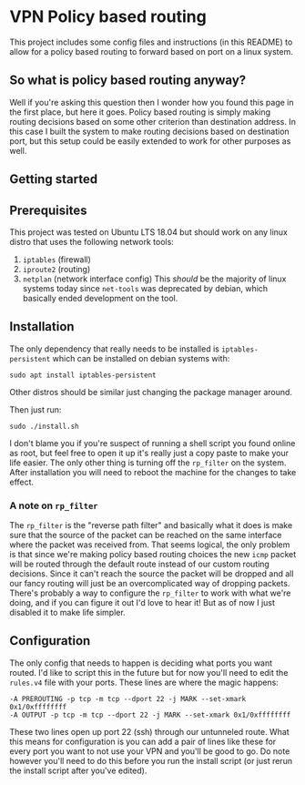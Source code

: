 # VPN Policy based routing

This project includes some config files and instructions (in this README) to allow for a policy based routing to forward based on port on a linux system.

## So what is policy based routing anyway?

Well if you're asking this question then I wonder how you found this page in the first place, but here it goes.
Policy based routing is simply making routing decisions based on some other criterion than destination address.
In this case I built the system to make routing decisions based on destination port, but this setup could be easily extended to work for other purposes as well.

## Getting started

## Prerequisites

This project was tested on Ubuntu LTS 18.04 but should work on any linux distro that uses the following network tools:
1. `iptables` (firewall)
1. `iproute2` (routing)
1. `netplan` (network interface config)
This *should* be the majority of linux systems today since `net-tools` was deprecated by debian, which basically ended development on the tool.

## Installation

The only dependency that really needs to be installed is `iptables-persistent` which can be installed on debian systems with:
```
sudo apt install iptables-persistent
```
Other distros should be similar just changing the package manager around.

Then just run:
```
sudo ./install.sh
```
I don't blame you if you're suspect of running a shell script you found online as root, but feel free to open it up it's really just a copy paste to make your life easier.
The only other thing is turning off the `rp_filter` on the system.
After installation you will need to reboot the machine for the changes to take effect.

### A note on `rp_filter`

The `rp_filter` is the "reverse path filter" and basically what it does is make sure that the source of the packet can be reached on the same interface where the packet was received from.
That seems logical, the only problem is that since we're making policy based routing choices the new `icmp` packet will be routed through the default route instead of our custom routing decisions.
Since it can't reach the source the packet will be dropped and all our fancy routing will just be an overcomplicated way of dropping packets.
There's probably a way to configure the `rp_filter` to work with what we're doing, and if you can figure it out I'd love to hear it!
But as of now I just disabled it to make life simpler.

## Configuration

The only config that needs to happen is deciding what ports you want routed.
I'd like to script this in the future but for now you'll need to edit the `rules.v4` file with your ports. These lines are where the magic happens:
```
-A PREROUTING -p tcp -m tcp --dport 22 -j MARK --set-xmark 0x1/0xffffffff
-A OUTPUT -p tcp -m tcp --dport 22 -j MARK --set-xmark 0x1/0xffffffff
```
These two lines open up port 22 (ssh) through our untunneled route.
What this means for configuration is you can add a pair of lines like these for every port you want to not use your VPN and you'll be good to go.
Do note however you'll need to do this before you run the install script (or just rerun the install script after you've edited).
